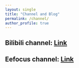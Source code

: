 ```yaml
---
layout: single
title: "Channel and Blog"
permalink: /channel/
author_profile: true
---
```


## Bilibili channel: [Link](https://space.bilibili.com/651870608?spm_id_from=333.1007.0.0)

## Eefocus channel: [Link](https://www.eefocus.com/course/1074129.html)
